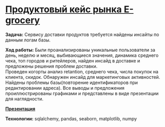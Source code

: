 # [Продуктовый кейс рынка E-grocery](https://nbviewer.jupyter.org/github/dmitriizakhar/egrocery_case/blob/main/product-case.ipynb)

**Задача:** Сервису доставки продуктов требуется найдены инсайты по данным логам базы. 

**Ход работы:** Были проанализированы уникальные пользователи за день, неделю и месяц, выбивающиеся значения, динамика среднего чека, топ городов и ритейлеров, найден инсайд в доставке и предложены решения проблем доставки.  
Проведен когорты анализ retantion, среднего чека, числа покупок на клиента, скидок. Обнаружен инсайд для маркетинговых активностей. Найдены проблемы базы(повторение идентификаторов при редактировании адреса). 
Все выводы и предложения проиллюстрированы графиками и представлены в виде презентации для наглядности. 

**[Презентация](https://nbviewer.jupyter.org/github/dmitriizakhar/egrocery_case/blob/main/presentation.pdf)**

**Технологии:** sqlalchemy, pandas, seaborn, matplotlib, numpy